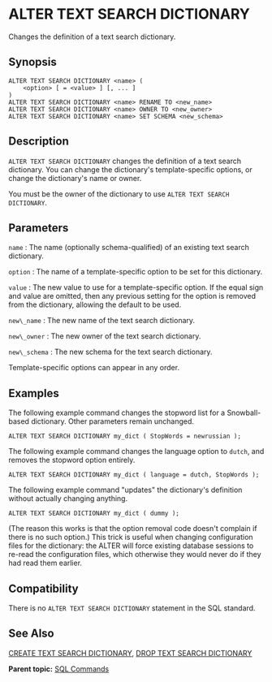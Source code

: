 # ALTER TEXT SEARCH DICTIONARY 

Changes the definition of a text search dictionary.

## <a id="section2"></a>Synopsis 

``` {#sql_command_synopsis}
ALTER TEXT SEARCH DICTIONARY <name> (
    <option> [ = <value> ] [, ... ]
)
ALTER TEXT SEARCH DICTIONARY <name> RENAME TO <new_name>
ALTER TEXT SEARCH DICTIONARY <name> OWNER TO <new_owner>
ALTER TEXT SEARCH DICTIONARY <name> SET SCHEMA <new_schema>
```

## <a id="section3"></a>Description 

`ALTER TEXT SEARCH DICTIONARY` changes the definition of a text search dictionary. You can change the dictionary's template-specific options, or change the dictionary's name or owner.

You must be the owner of the dictionary to use `ALTER TEXT SEARCH DICTIONARY`.

## <a id="section4"></a>Parameters 

`name`
:   The name \(optionally schema-qualified\) of an existing text search dictionary.

`option`
:   The name of a template-specific option to be set for this dictionary.

`value`
:   The new value to use for a template-specific option. If the equal sign and value are omitted, then any previous setting for the option is removed from the dictionary, allowing the default to be used.

`new\_name`
:   The new name of the text search dictionary.

`new\_owner`
:   The new owner of the text search dictionary.

`new\_schema`
:   The new schema for the text search dictionary.

Template-specific options can appear in any order.

## <a id="section5"></a>Examples 

The following example command changes the stopword list for a Snowball-based dictionary. Other parameters remain unchanged.

```
ALTER TEXT SEARCH DICTIONARY my_dict ( StopWords = newrussian );
```

The following example command changes the language option to `dutch`, and removes the stopword option entirely.

```
ALTER TEXT SEARCH DICTIONARY my_dict ( language = dutch, StopWords );
```

The following example command "updates" the dictionary's definition without actually changing anything.

```
ALTER TEXT SEARCH DICTIONARY my_dict ( dummy );
```

\(The reason this works is that the option removal code doesn't complain if there is no such option.\) This trick is useful when changing configuration files for the dictionary: the ALTER will force existing database sessions to re-read the configuration files, which otherwise they would never do if they had read them earlier.

## <a id="section6"></a>Compatibility 

There is no `ALTER TEXT SEARCH DICTIONARY` statement in the SQL standard.

## <a id="section7"></a>See Also 

[CREATE TEXT SEARCH DICTIONARY](CREATE_TEXT_SEARCH_DICTIONARY.html), [DROP TEXT SEARCH DICTIONARY](DROP_TEXT_SEARCH_DICTIONARY.html)

**Parent topic:** [SQL Commands](../sql_commands/sql_ref.html)

